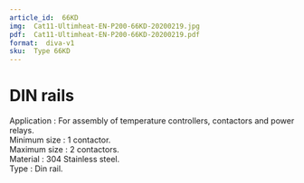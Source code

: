 ```yaml
---
article_id:  66KD
img:  Cat11-Ultimheat-EN-P200-66KD-20200219.jpg
pdf:  Cat11-Ultimheat-EN-P200-66KD-20200219.pdf
format:  diva-v1
sku:  Type 66KD
---
```

# DIN rails

Application : For assembly of temperature controllers, contactors and power relays.  
Minimum size : 1 contactor.  
Maximum size : 2 contactors.  
Material : 304 Stainless steel.  
Type : Din rail.  

